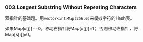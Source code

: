 ### 003.Longest Substring Without Repeating Characters

双指针的基础题。用```vector<int>Map(256,0)```来模拟字符的Hash表。

如果Map[s[j]]==0，移动右指针将Map[s[j]]=1； 否则移动左指针，将Map[s[i]]=0。
